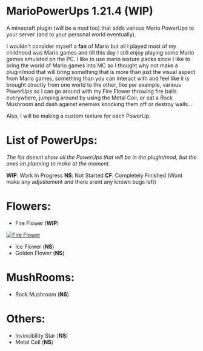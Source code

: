 # MarioPowerUps 1.21.4 (WIP)
A minecraft plugin (will be a mod too) that adds various Mario PowerUps to your server (and to your personal world eventually).

I wouldn't consider myself a **fan** of Mario but all I played most of my childhood was Mario games and till this day I still enjoy playing some Mario games emulated on the PC.
I like to use mario texture packs since I like to bring the world of Mario games into MC so I thought why not make a plugin/mod that will bring something that is more than just the visual
aspect from Mario games, something than you can interact with and feel like it is brought directly from one world to the other, like per example, various PowerUps so I can go around with my 
Fire Flower throwing fire balls everywhere, jumping around by using the Metal Coil, or eat a Rock Mushroom and dash against enemies knocking them off or destroy walls...

Also, I will be making a custom texture for each PowerUp.

# List of PowerUps:

_The list doesnt show all the PowerUps that will be in the plugin/mod, but the ones im planning to make at the moment._

**WIP**: Work In Progress
**NS**: Not Started
**CF**: Completely Finished (Wont make any adjustement and there arent any known bugs left)

# Flowers:
- Fire Flower (**WIP**)



 [![Fire Flower](https://img.youtube.com/vi/n-be35ggDfs/0.jpg)](https://youtu.be/n-be35ggDfs)

- Ice Flower (**NS**)
- Golden Flower (**NS**)


# MushRooms:
   - Rock Mushroom (**NS**) 
 

# Others:
   - Invincibility Star (**NS**)
   - Metal Coil (**NS**)


